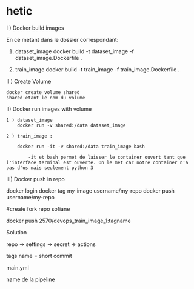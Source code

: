 # hetic








I ) Docker build images

En ce metant dans le dossier correspondant:

1) dataset_image
    docker build -t dataset_image -f dataset_image.Dockerfile .

2) train_image
    docker build -t train_image -f train_image.Dockerfile .



II ) Create Volume

    docker create volume shared 
    shared etant le nom du volume

II) Docker run images with volume

    1 ) dataset_image
        docker run -v shared:/data dataset_image

    2 ) train_image : 

        docker run -it -v shared:/data train_image bash

            -it et bash permet de laisser le container ouvert tant que l'interface terminal est ouverte. On le met car notre container n'a pas d'os mais seulement python 3



III) Docker push in repo

docker login
docker tag my-image username/my-repo
docker push username/my-repo


#create fork repo sofiane



docker push 2570/devops_train_image_1:tagname



Solution

repo -> settings -> secret -> actions

tags name = short commit

main.yml

name de la pipeline
